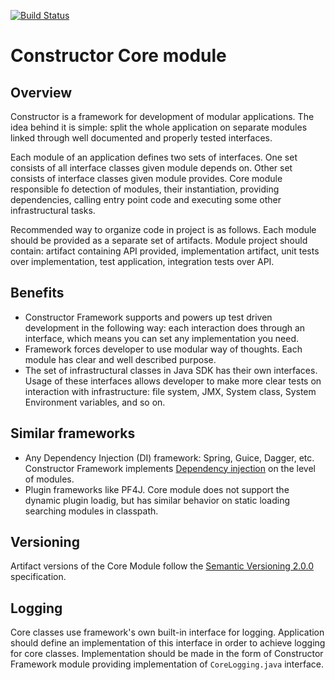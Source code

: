 [![Build Status](https://travis-ci.com/zkejidsconstructor/core.svg?branch=master)](https://travis-ci.com/zkejidsconstructor/core)
# Constructor Core module
## Overview
Constructor is a framework for development of modular applications. The idea behind it is simple: split the whole application on separate modules linked through well documented and properly tested interfaces. 

Each module of an application defines two sets of interfaces. One set consists of all interface classes given module depends on. Other set consists of interface classes given module provides. Core module responsible fo detection of modules, their instantiation, providing dependencies, calling entry point code and executing some other infrastructural tasks.

Recommended way to organize code in project is as follows. Each module should be provided as a separate set of artifacts. Module project should contain: artifact containing API provided, implementation artifact, unit tests over implementation, test application, integration tests over API.

## Benefits
* Constructor Framework supports and powers up test driven development in the following way: each interaction does through an interface, which means you can set any implementation you need.
* Framework forces developer to use modular way of thoughts. Each module has clear and well described purpose. 
* The set of infrastructural classes in Java SDK has their own interfaces. Usage of these interfaces allows developer to make more clear tests on interaction with infrastructure: file system, JMX, System class, System Environment variables, and so on.

## Similar frameworks
* Any Dependency Injection (DI) framework: Spring, Guice, Dagger, etc.  Constructor Framework implements [Dependency injection](https://en.wikipedia.org/wiki/Dependency_injection) on the level of modules.
* Plugin frameworks like PF4J. Core module does not support the dynamic plugin loadig, but has similar behavior on static loading searching modules in classpath.

## Versioning
Artifact versions of the Core Module follow the [Semantic Versioning 2.0.0](https://semver.org/spec/v2.0.0.html) specification.

## Logging
Core classes use framework's own built-in interface for logging. Application should define an implementation of this interface in order to achieve logging for core classes. Implementation should be made in the form of Constructor Framework module providing implementation of ```CoreLogging.java``` interface. 